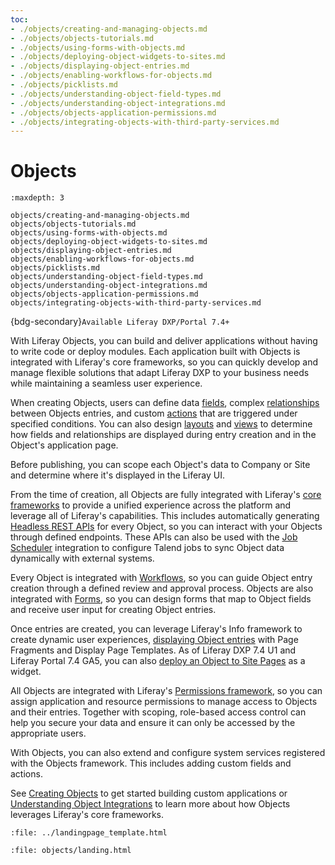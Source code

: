 ```yaml
---
toc:
- ./objects/creating-and-managing-objects.md
- ./objects/objects-tutorials.md
- ./objects/using-forms-with-objects.md
- ./objects/deploying-object-widgets-to-sites.md
- ./objects/displaying-object-entries.md
- ./objects/enabling-workflows-for-objects.md
- ./objects/picklists.md
- ./objects/understanding-object-field-types.md
- ./objects/understanding-object-integrations.md
- ./objects/objects-application-permissions.md
- ./objects/integrating-objects-with-third-party-services.md
---
```

# Objects

```{toctree}
:maxdepth: 3

objects/creating-and-managing-objects.md
objects/objects-tutorials.md
objects/using-forms-with-objects.md
objects/deploying-object-widgets-to-sites.md
objects/displaying-object-entries.md
objects/enabling-workflows-for-objects.md
objects/picklists.md
objects/understanding-object-field-types.md
objects/understanding-object-integrations.md
objects/objects-application-permissions.md
objects/integrating-objects-with-third-party-services.md
```

{bdg-secondary}`Available Liferay DXP/Portal 7.4+`

With Liferay Objects, you can build and deliver applications without having to write code or deploy modules. Each application built with Objects is integrated with Liferay's core frameworks, so you can quickly develop and manage flexible solutions that adapt Liferay DXP to your business needs while maintaining a seamless user experience.

When creating Objects, users can define data [fields](./objects/creating-and-managing-objects/adding-fields-to-objects.md), complex [relationships](./objects/creating-and-managing-objects/defining-object-relationships.md) between Objects entries, and custom [actions](./objects/creating-and-managing-objects/defining-object-actions.md) that are triggered under specified conditions. You can also design [layouts](./objects/creating-and-managing-objects/designing-object-layouts.md) and [views](./objects/creating-and-managing-objects/designing-object-views.md) to determine how fields and relationships are displayed during entry creation and in the Object's application page.

Before publishing, you can scope each Object's data to Company or Site and determine where it's displayed in the Liferay UI.

From the time of creation, all Objects are fully integrated with Liferay's [core frameworks](./core-frameworks.md) to provide a unified experience across the platform and leverage all of Liferay's capabilities. This includes automatically generating [Headless REST APIs](./objects/understanding-object-integrations/headless-framework-integration.md) for every Object, so you can interact with your Objects through defined endpoints. These APIs can also be used with the [Job Scheduler](./core-frameworks/dispatch-framework/using-dispatch.md) integration to configure Talend jobs to sync Object data dynamically with external systems.

Every Object is integrated with [Workflows](./objects/enabling-workflows-for-objects.md), so you can guide Object entry creation through a defined review and approval process. Objects are also integrated with [Forms](objects/using-forms-with-objects.md), so you can design forms that map to Object fields and receive user input for creating Object entries.

Once entries are created, you can leverage Liferay's Info framework to create dynamic user experiences, [displaying Object entries](./objects/displaying-object-entries.md) with Page Fragments and Display Page Templates. As of Liferay DXP 7.4 U1 and Liferay Portal 7.4 GA5, you can also [deploy an Object to Site Pages](./objects/deploying-objects-to-sites.md) as a widget.

All Objects are integrated with Liferay's [Permissions framework](./objects/understanding-object-integrations/permissions-framework-integration.md), so you can assign application and resource permissions to manage access to Objects and their entries. Together with scoping, role-based access control can help you secure your data and ensure it can only be accessed by the appropriate users.

With Objects, you can also extend and configure system services registered with the Objects framework. This includes adding custom fields and actions.

See [Creating Objects](./objects/creating-and-managing-objects/creating-objects.md) to get started building custom applications or [Understanding Object Integrations](./objects/understanding-object-integrations.md) to learn more about how Objects leverages Liferay's core frameworks.

```{raw} html
:file: ../landingpage_template.html
```

```{raw} html
:file: objects/landing.html
```
